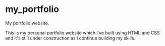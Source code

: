 # my_portfolio
My portfolio website.

This is my personal portfolio website which i've built using HTML and CSS and it's still under construction as i continue building my skills.


